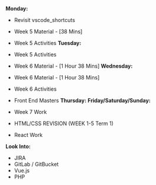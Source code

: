 

**Monday:**
- Revisit vscode_shortcuts
- Week 5 Material - [38 Mins]
- Week 5 Activities 
**Tuesday:**
- Week 5 Activities 
- Week 6 Material - [1 Hour 38 Mins]
**Wednesday:**
- Week 6 Material - [1 Hour 38 Mins]
- Week 6 Activities 
- Front End Masters
**Thursday:**
**Friday/Saturday/Sunday:**
- Week 7 Work


- HTML/CSS REVISION (WEEK 1-5 Term 1)
- React Work


**Look Into:**
- JIRA
- GitLab / GitBucket
- Vue.js
- PHP










